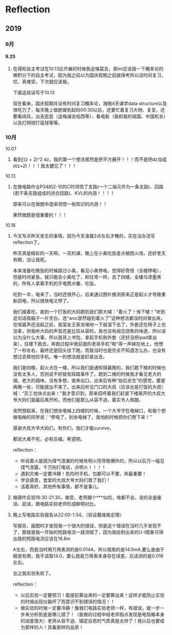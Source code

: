# Reflection

## 2019

### 9月

#### 9.25

1. 在得知自主考试在10.13后开展的时候我追悔莫及，真tm应该报一下概率论的微积分下的自主考试，因为我之前以为国庆假期之前就得考所以没时间复习，哎，真难受。下次就应该报。

   下面这段话写于10.13

   现在看来，国庆假期并没有时间复习概率论，海贼4天课学data structure以及很吃力了，每天晚上做题做到起码00:30以后，还要忙着复习大物、复变，还要看阅兵，出去逛逛（送梅澜去哈西等）、看电影（我和我的祖国、中国机长）以及打网球打篮球等等。



### 10月

10.07

1. 看到∫(z + 2)^2 dz，我的第一个想法居然是把平方展开！！！而不是把dz当成d(z+2)！！！我太健忘了！！！

10.13

1. 在做电路作业P34的2-10的C时领悟了支路(一个二端元件为一条支路)、回路(若干条支路组成的闭合回路)、KVL的内涵！！！！

   原来可以在做题中逐渐领悟一些知识的内涵！！

   果然做题是很重要的！！！

10.16

1. 今天写点昨天发生的事情，因为今天凌晨2点左右才睡的，实在没办法写reflection了。

   昨天真是精彩的一天啊，一天的课，晚上在小美吃饭差点被困火场，还好老天有眼，没让我死。

   本来准备吃晚饭的时候路过小美，看见小美停电，觉得好奇怪（全楼停电），但是时间紧急，就只能去小美吃了，和往常一样，去了四楼，全楼乌漆墨黑的，所有人拿着手机的手电筒点餐、吃饭。

   吃到一半，电来了，当时还很开心，后来通过图片推测原来正是起火才导致重新回电，所以很快电又停了。

   我们接着吃，直到一个打饭的大妈跑到我们那大喊：“着火了！快下楼！”听到这句话我脑子一片空白，连“woc居然碰到着火了”这种想法都没时间冒出来，在喧嚣声还没起之前，我室友王家龙嗖地一下就溜下去了，外套还在椅子上也没拿，但我听大妈的声音还是比较从容的，我也没有闻见烧焦的味道，所以误以为没什么大事，所以我背上书包，拿起手机和外套（还好没把ipad拿出来），往楼下跑去，奔跑过程中我前面的老哥手机“啪”得一声掉在地上，他愣了一秒左右，最终还是回头往下跑，而我当时也是完全不知道怎么办，也没有想过去帮他捡手机，唯一的想法就是赶紧出去。

   我们是四楼，起火点在一楼，所以我们是通知得最晚的，我们跑下楼的时候也没有太多人，否则说不好就有踩踏事件了。跑到二楼的时候我才看见老大的烟，老大的烟味，没有多想，直奔出口，出来后有种“劫后余生”的感觉，要是再晚一些，可能就出不来了。出来后听见门口的大叔（应该也是打饭的大叔）喊：“员工也快点出来！”我才意识到，原来招呼着我们赶紧下楼离开的大叔大爷大妈们是最后离开的，而他们是那么从容不迫，着实令人佩服。

   突然想起来，在我们想坐电梯上四楼的时候，一个大爷守在电梯口，和每个想做电梯的同学说：“停电了，别坐电梯了，我怕到时候把你们卷下来！”

   感谢大叔大爷大妈们，有你们，我们才能survive。

   都说大难不死，必有后福，希望把。

   reflection：

   + 听说着火是因为煤气泄漏的时候有明火而导致爆炸的，所以以后万一碰见煤气泄露，千万别打电话，点明火！！！！
   + 遇到灾难一定要冷静！危险时手机、包都可以不要，命最重要！
   + 学会感恩，食堂的大叔大爷大妈们救了我们！
   + 活着真好，其他所有事情，都不是事儿。

   

   

2. 做硬件实验18:30-21:30，难受，老师跟个***似的，啥都不会，说的全是废话、屁话，跟电路实验老师形成鲜明对比。

3. 晚上写电路实验报告从22:00-1:34。（验证戴维南定理）

   写报告，画图时才发现我一个很大的错误，但是这个错误在当时几乎发现不了，那就是我一开始的短路电流一就测错了，因为我绘制出来的U-I图象可得出我的短路电流应该在16.8m

   A左右，而我当时用万用表测的是0.014A，所以我取的是14.0mA,要么是由于精度有限，我不该取14.0，要么就是万用表本身存在误差，应该测的是0.016左右。

   总之我实验失败了。

   reflection：

   + 以后实验一定要预习！能提前算出来的一定要算出来！这样才能防止实验的时候出现仪器坏了而意识不到错误的情况！！
   + 做实验的时候一定要冷静！像我们电路实验老师一样，有错误，就一步一步来分析到底是哪儿错了！（我做的过程中经老师指点发现是电阻箱本身的误差很大）老师从容不迫、镇定自若的气质真是太帅了！我以后也要成为那样的人！具备那样的品质！